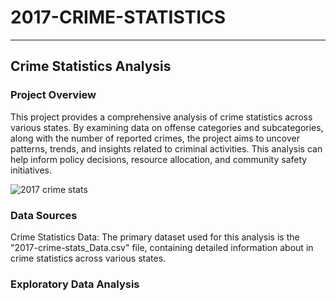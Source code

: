 # 2017-CRIME-STATISTICS

---

## Crime Statistics Analysis 

### Project Overview 

This project provides a comprehensive analysis of crime statistics across various states. By examining data on offense categories and subcategories, along with the number of reported crimes, the project aims to uncover patterns, trends, and insights related to criminal activities. This analysis can help inform policy decisions, resource allocation, and community safety initiatives.

![2017 crime stats](https://github.com/user-attachments/assets/85e2bc01-52e6-4e8e-b0ef-ed7c784fc095)

### Data Sources 

Crime Statistics Data: The primary dataset used for this analysis is the "2017-crime-stats_Data.csv" file, containing detailed information about in crime statistics across various states.

### Exploratory Data Analysis 




